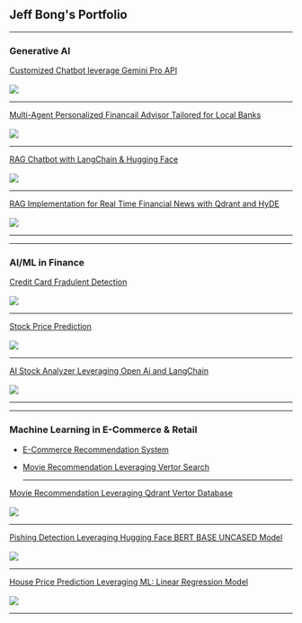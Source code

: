 ## Jeff Bong's Portfolio

---

### Generative AI

[Customized Chatbot leverage Gemini Pro API](https://github.com/bongjoonsiong/Generative-AI/blob/main/GeminiChatBot.md)
<br>
<br>
<img src="images/GoogleGeminiPro.jpg?raw=true"/>

---

[Multi-Agent Personalized Financail Advisor Tailored for Local Banks](https://bank-financial-advisor.streamlit.app)
<br>
<br>
<img src="images/DeepSeek-R1-Gold.jpg?raw=true"/>

---

[RAG Chatbot with LangChain & Hugging Face](https://github.com/bongjoonsiong/Generative-AI/blob/main/RAG_with_Langchain_and_HuggingFace.ipynb)
<br>
<br>
<img src="images/RAG_with_LangChain_and_Hugging_Face.jpg?raw=true"/>

---
[RAG Implementation for Real Time Financial News with Qdrant and HyDE](https://github.com/bongjoonsiong/Generative-AI/blob/main/Real_Time_Financial_News_RAG_Chatbot_with_Gemini_and_Qdrant.ipynb)
<br>
<br>
<img src="images/ChatGPT4o.jpeg?raw=true"/>

---
---

### AI/ML in Finance

[Credit Card Fradulent Detection](https://github.com/bongjoonsiong/Generative-AI-and-ML-in-Finance/blob/main/JoonSiong_Bong_VI_CapStoneProject.ipynb)
<br>
<br>
<img src="images/ccfraud2022.jpg?raw=true"/>

---

[Stock Price Prediction](http://example.com/)
<br>
<br>
<img src="images/StockPricePrediction01.jpg?raw=true"/>

---
[AI Stock Analyzer Leveraging Open Ai and LangChain](https://github.com/bongjoonsiong/Generative-AI-and-ML-in-Finance/blob/main/AI_based_stock_analyzer_using_OpenAI_LLM_and_Langchain.ipynb)
<br>
<br>
<img src="images/StockAnalyzer01.jpg?raw=true"/>

---
---
### Machine Learning in E-Commerce & Retail 

- [E-Commerce Recommendation System](http://example.com/)
- [Movie Recommendation Leveraging Vertor Search](http://example.com/)

  ---
[Movie Recommendation Leveraging Qdrant Vertor Database](https://github.com/bongjoonsiong/Machine-Learning-Models/blob/main/Vector_Based_Movie_Recommendation_System_Using_Qdrant_DB.ipynb)
<br>
<br>
<img src="images/MovieRecommendation03.jpg?raw=true"/>

---

[Pishing Detection Leveraging Hugging Face BERT BASE UNCASED Model](https://github.com/bongjoonsiong/Machine-Learning-Models/blob/main/Phishing_Detection_with_Transform_and_PyTorch.ipynb)
<br>
<br>
<img src="images/PishingDetection1-300.jpg?raw=true"/>

---

[House Price Prediction Leveraging ML: Linear Regression Model](https://housepriceprediction2025.streamlit.app)
<br>
<br>
<img src="images/HousePricePrediction2025.jpg?raw=true"/>

---
